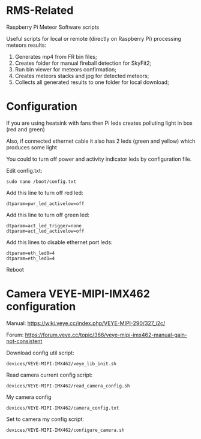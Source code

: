 # RMS-Related
Raspberry Pi Meteor Software scripts

Useful scripts for local or remote (directly on Raspberry Pi) processing meteors results:
1. Generates mp4 from FR bin files;
2. Creates folder for manual fireball detection for SkyFit2;
3. Run bin viewer for meteors confirmation;
4. Creates meteors stacks and jpg for detected meteors;
5. Collects all generated results to one folder for local download;

# Configuration
If you are using heatsink with fans then Pi leds creates polluting light in box (red and green)

Also, if connected ethernet cable it also has 2 leds (green and yellow) which produces some light  

You could to turn off power and activity indicator leds by configuration file.

Edit config.txt:
```Shell
sudo nano /boot/config.txt
```
Add this line to turn off red led:
```
dtparam=pwr_led_activelow=off
```
Add this line to turn off green led:
```
dtparam=act_led_trigger=none
dtparam=act_led_activelow=off
```
Add this lines to disable ethernet port leds:
```
dtparam=eth_led0=4
dtparam=eth_led1=4
```

Reboot

# Camera VEYE-MIPI-IMX462 configuration
Manual: https://wiki.veye.cc/index.php/VEYE-MIPI-290/327_i2c/

Forum: https://forum.veye.cc/topic/366/veye-mipi-imx462-manual-gain-not-consistent

Download config util script:
```
devices/VEYE-MIPI-IMX462/veye_lib_init.sh
```

Read camera current config script:
```
devices/VEYE-MIPI-IMX462/read_camera_config.sh
```

My camera config
```
devices/VEYE-MIPI-IMX462/camera_config.txt
```

Set to camera my config script:
```
devices/VEYE-MIPI-IMX462/configure_camera.sh
```
